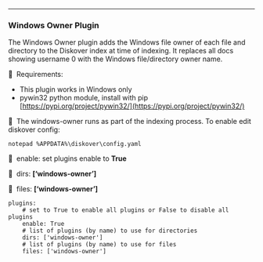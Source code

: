 ___
### Windows Owner Plugin

The Windows Owner plugin adds the Windows file owner of each file and directory to the Diskover index at time of indexing. It replaces all docs showing username 0 with the Windows file/directory owner name.

🔴 &nbsp;Requirements:
* This plugin works in Windows only
* pywin32 python module, install with pip [https://pypi.org/project/pywin32/](https://pypi.org/project/pywin32/)


🔴 &nbsp;The windows-owner runs as part of the indexing process. To enable edit diskover config:
```
notepad %APPDATA%\diskover\config.yaml
```

🔴 &nbsp;enable: set plugins enable to **True**

🔴 &nbsp;dirs: **[‘windows-owner’]**

🔴 &nbsp;files: **[‘windows-owner’]**

```
plugins:
    # set to True to enable all plugins or False to disable all plugins
    enable: True
    # list of plugins (by name) to use for directories
    dirs: ['windows-owner']
    # list of plugins (by name) to use for files
    files: ['windows-owner']
```
